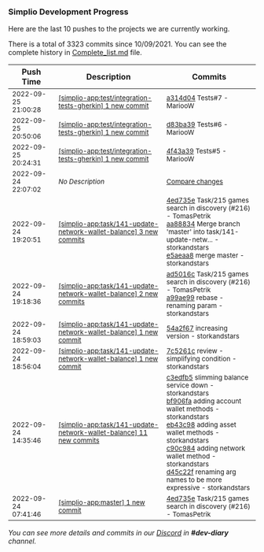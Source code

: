 
### Simplio Development Progress

Here are the last 10 pushes to the projects we are currently working.

There is a total of 3323 commits since 10/09/2021. You can see the complete history in
 [Complete_list.md](Complete_list.md) file.

| Push Time | Description | Commits |
| --- | --- | --- |
| <sub>2022-09-25 21:00:28</sub> | <sub>[[simplio-app:test/integration\-tests\-gherkin] 1 new commit](https://github.com/SimplioOfficial/simplio-app/commit/a314d049e986b54f8ff4ce4c2336330973466576)</sub> | <sub>[a314d04](https://github.com/SimplioOfficial/simplio-app/commit/a314d049e986b54f8ff4ce4c2336330973466576) Tests#7 - MariooW</sub> |
| <sub>2022-09-25 20:50:06</sub> | <sub>[[simplio-app:test/integration\-tests\-gherkin] 1 new commit](https://github.com/SimplioOfficial/simplio-app/commit/d83ba3948b2a046525ea3221cdc6625dcf12d01d)</sub> | <sub>[d83ba39](https://github.com/SimplioOfficial/simplio-app/commit/d83ba3948b2a046525ea3221cdc6625dcf12d01d) Tests#6 - MariooW</sub> |
| <sub>2022-09-25 20:24:31</sub> | <sub>[[simplio-app:test/integration\-tests\-gherkin] 1 new commit](https://github.com/SimplioOfficial/simplio-app/commit/4f43a3974491b56cf78c10a77fcfe542126ee2df)</sub> | <sub>[4f43a39](https://github.com/SimplioOfficial/simplio-app/commit/4f43a3974491b56cf78c10a77fcfe542126ee2df) Tests#5 - MariooW</sub> |
| <sub>2022-09-24 22:07:02</sub> | <sub>_No Description_</sub> | <sub>[Compare changes](https://github.com/SimplioOfficial/simplio-app/compare/bb51e7b40032...a740852c01f5)</sub> |
| <sub>2022-09-24 19:20:51</sub> | <sub>[[simplio-app:task/141\-update\-network\-wallet\-balance] 3 new commits](https://github.com/SimplioOfficial/simplio-app/compare/a99ae99e8e2f...e5aeaa826ae7)</sub> | <sub>[4ed735e](https://github.com/SimplioOfficial/simplio-app/commit/4ed735e2c47297461eb73ed585103f7d99ed66bd) Task/215 games search in discovery (#216) - TomasPetrik<br>[aa88834](https://github.com/SimplioOfficial/simplio-app/commit/aa88834bb6dbcc9587d8b44df59d64f9187c0b2a) Merge branch 'master' into task/141-update-netw... - storkandstars<br>[e5aeaa8](https://github.com/SimplioOfficial/simplio-app/commit/e5aeaa826ae7e24b19119f93f2511c55bfe8c24c) merge master - storkandstars</sub> |
| <sub>2022-09-24 19:18:36</sub> | <sub>[[simplio-app:task/141\-update\-network\-wallet\-balance] 2 new commits](https://github.com/SimplioOfficial/simplio-app/compare/54a2f67b5b63...a99ae99e8e2f)</sub> | <sub>[ad5016c](https://github.com/SimplioOfficial/simplio-app/commit/ad5016cb1d32ebb0162e041787ffe336e3df88a0) Task/215 games search in discovery (#216) - TomasPetrik<br>[a99ae99](https://github.com/SimplioOfficial/simplio-app/commit/a99ae99e8e2ff2fef68d6053b93cb2fa100459bf) rebase - renaming param - storkandstars</sub> |
| <sub>2022-09-24 18:59:03</sub> | <sub>[[simplio-app:task/141\-update\-network\-wallet\-balance] 1 new commit](https://github.com/SimplioOfficial/simplio-app/commit/54a2f67b5b6343999a827b87e796808fed10c77d)</sub> | <sub>[54a2f67](https://github.com/SimplioOfficial/simplio-app/commit/54a2f67b5b6343999a827b87e796808fed10c77d) increasing version - storkandstars</sub> |
| <sub>2022-09-24 18:56:04</sub> | <sub>[[simplio-app:task/141\-update\-network\-wallet\-balance] 1 new commit](https://github.com/SimplioOfficial/simplio-app/commit/7c5261cf3d3544c5024d4b3802681e4394e00a5b)</sub> | <sub>[7c5261c](https://github.com/SimplioOfficial/simplio-app/commit/7c5261cf3d3544c5024d4b3802681e4394e00a5b) review - simplifying condition - storkandstars</sub> |
| <sub>2022-09-24 14:35:46</sub> | <sub>[[simplio-app:task/141\-update\-network\-wallet\-balance] 11 new commits](https://github.com/SimplioOfficial/simplio-app/compare/2bb5d8ea3df3...12e08b739dde)</sub> | <sub>[c3edfb5](https://github.com/SimplioOfficial/simplio-app/commit/c3edfb5159ec1893ce1b9d48c20a439ea137fa03) slimming balance service down - storkandstars<br>[bf906fa](https://github.com/SimplioOfficial/simplio-app/commit/bf906faea82d3bc4d7df2d9e884cd4b90bd92278) adding account wallet methods - storkandstars<br>[eb43c98](https://github.com/SimplioOfficial/simplio-app/commit/eb43c983693023698e020c5cb3ba11062634ea45) adding asset wallet methods - storkandstars<br>[c90c984](https://github.com/SimplioOfficial/simplio-app/commit/c90c98488d4d2c83b0d47e8e4ab0be6039fde324) adding network wallet method - storkandstars<br>[d45c22f](https://github.com/SimplioOfficial/simplio-app/commit/d45c22f13890d68f4dd73cb9839abce84c55b792) renaming arg names to be more expressive - storkandstars</sub> |
| <sub>2022-09-24 07:41:46</sub> | <sub>[[simplio-app:master] 1 new commit](https://github.com/SimplioOfficial/simplio-app/commit/4ed735e2c47297461eb73ed585103f7d99ed66bd)</sub> | <sub>[4ed735e](https://github.com/SimplioOfficial/simplio-app/commit/4ed735e2c47297461eb73ed585103f7d99ed66bd) Task/215 games search in discovery (#216) - TomasPetrik</sub> |

_You can see more details and commits in our [Discord](https://discord.gg/aKhjuwZmdP) in **#dev-diary** channel._
